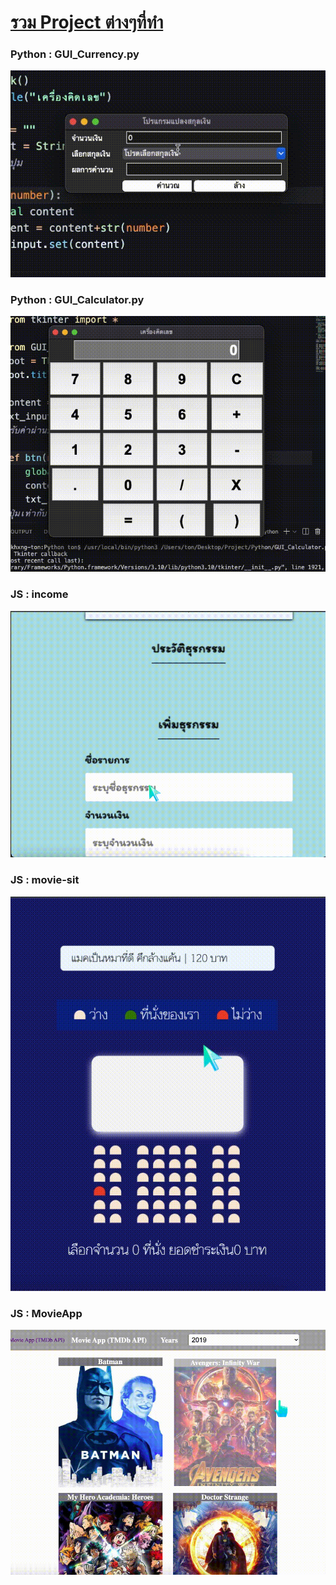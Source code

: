 <h1><ins>รวม Project ต่างๆที่ทำ</ins></h1>
 
<h3>Python : GUI_Currency.py </h3>
 
![](https://github.com/PaulpolS/Project/blob/main/gif/%E0%B8%81%E0%B8%B2%E0%B8%A3%E0%B8%9A%E0%B8%B1%E0%B8%99%E0%B8%97%E0%B8%B6%E0%B8%81%E0%B8%AB%E0%B8%99%E0%B9%89%E0%B8%B2%E0%B8%88%E0%B8%AD%202022-03-07%20%E0%B9%80%E0%B8%A7%E0%B8%A5%E0%B8%B2%2022.04.53.gif)
  
<h3>Python : GUI_Calculator.py</h3>

![](https://github.com/PaulpolS/Project/blob/main/gif/%E0%B8%81%E0%B8%B2%E0%B8%A3%E0%B8%9A%E0%B8%B1%E0%B8%99%E0%B8%97%E0%B8%B6%E0%B8%81%E0%B8%AB%E0%B8%99%E0%B9%89%E0%B8%B2%E0%B8%88%E0%B8%AD%202022-03-07%20%E0%B9%80%E0%B8%A7%E0%B8%A5%E0%B8%B2%2022.07.01.gif)

<h3>JS : income</h3>
 
![](https://github.com/PaulpolS/Project/blob/main/gif/%E0%B8%81%E0%B8%B2%E0%B8%A3%E0%B8%9A%E0%B8%B1%E0%B8%99%E0%B8%97%E0%B8%B6%E0%B8%81%E0%B8%AB%E0%B8%99%E0%B9%89%E0%B8%B2%E0%B8%88%E0%B8%AD%202022-03-07%20%E0%B9%80%E0%B8%A7%E0%B8%A5%E0%B8%B2%2022.00.12.gif)

<h3>JS : movie-sit</h3>

![](https://github.com/PaulpolS/Project/blob/main/gif/%E0%B8%81%E0%B8%B2%E0%B8%A3%E0%B8%9A%E0%B8%B1%E0%B8%99%E0%B8%97%E0%B8%B6%E0%B8%81%E0%B8%AB%E0%B8%99%E0%B9%89%E0%B8%B2%E0%B8%88%E0%B8%AD%202022-03-07%20%E0%B9%80%E0%B8%A7%E0%B8%A5%E0%B8%B2%2022.02.01.gif)

<h3>JS : MovieApp</h3>

![](https://github.com/PaulpolS/Project/blob/main/gif/%E0%B8%A0%E0%B8%B2%E0%B8%9E%E0%B8%96%E0%B9%88%E0%B8%B2%E0%B8%A2%E0%B8%AB%E0%B8%99%E0%B9%89%E0%B8%B2%E0%B8%88%E0%B8%AD%202022-03-07%20%E0%B9%80%E0%B8%A7%E0%B8%A5%E0%B8%B2%2022.19.27.png)
